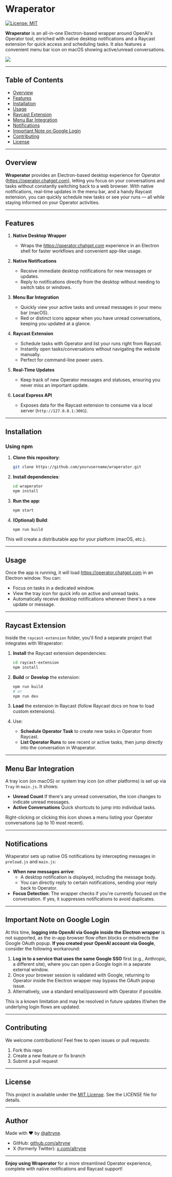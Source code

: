 # Wraperator

[![License: MIT](https://img.shields.io/badge/License-MIT-yellow.svg)](https://opensource.org/licenses/MIT)

**Wraperator** is an all-in-one Electron-based wrapper around OpenAI's Operator tool, enriched with native desktop notifications and a Raycast extension for quick access and scheduling tasks. It also features a convenient menu bar icon on macOS showing active/unread conversations.

![](https://cln.sh/XlNyMwhs+)

---

## Table of Contents

- [Overview](#overview)
- [Features](#features)
- [Installation](#installation)
- [Usage](#usage)
- [Raycast Extension](#raycast-extension)
- [Menu Bar Integration](#menu-bar-integration)
- [Notifications](#notifications)
- [Important Note on Google Login](#important-note-on-google-login)
- [Contributing](#contributing)
- [License](#license)

---

## Overview

**Wraperator** provides an Electron-based desktop experience for Operator (https://operator.chatgpt.com), letting you focus on your conversations and tasks without constantly switching back to a web browser. With native notifications, real-time updates in the menu bar, and a handy Raycast extension, you can quickly schedule new tasks or see your runs — all while staying informed on your Operator activities.

---

## Features

1. **Native Desktop Wrapper**
   - Wraps the https://operator.chatgpt.com experience in an Electron shell for faster workflows and convenient app-like usage.

2. **Native Notifications**
   - Receive immediate desktop notifications for new messages or updates.
   - Reply to notifications directly from the desktop without needing to switch tabs or windows.

3. **Menu Bar Integration**
   - Quickly view your active tasks and unread messages in your menu bar (macOS).
   - Red or distinct icons appear when you have unread conversations, keeping you updated at a glance.

4. **Raycast Extension**
   - Schedule tasks with Operator and list your runs right from Raycast.
   - Instantly open tasks/conversations without navigating the website manually.
   - Perfect for command-line power users.

5. **Real-Time Updates**
   - Keep track of new Operator messages and statuses, ensuring you never miss an important update.

6. **Local Express API**
   - Exposes data for the Raycast extension to consume via a local server (`http://127.0.0.1:3001`).

---

## Installation

### Using npm
1. **Clone this repository**:

   ```bash
   git clone https://github.com/yourusername/wraperator.git
   ```

2. **Install dependencies**:

   ```bash
   cd wraperator
   npm install
   ```

3. **Run the app**:

   ```bash
   npm start
   ```

4. **(Optional) Build**:

   ```bash
   npm run build
   ```

This will create a distributable app for your platform (macOS, etc.).

---

## Usage

Once the app is running, it will load https://operator.chatgpt.com in an Electron window. You can:

- Focus on tasks in a dedicated window.
- View the tray icon for quick info on active and unread tasks.
- Automatically receive desktop notifications whenever there's a new update or message.

---

## Raycast Extension

Inside the `raycast-extension` folder, you'll find a separate project that integrates with Wraperator:

1. **Install** the Raycast extension dependencies:

   ```bash
   cd raycast-extension
   npm install
   ```

2. **Build** or **Develop** the extension:

   ```bash
   npm run build
   # or
   npm run dev
   ```

3. **Load** the extension in Raycast (follow Raycast docs on how to load custom extensions).
4. Use:
   - **Schedule Operator Task** to create new tasks in Operator from Raycast.
   - **List Operator Runs** to see recent or active tasks, then jump directly into the conversation in Wraperator.

---

## Menu Bar Integration

A tray icon (on macOS) or system tray icon (on other platforms) is set up via `Tray` in `main.js`. It shows:

- **Unread Count**
  If there's any unread conversation, the icon changes to indicate unread messages.
- **Active Conversations**
  Quick shortcuts to jump into individual tasks.

Right-clicking or clicking this icon shows a menu listing your Operator conversations (up to 10 most recent).

---

## Notifications

Wraperator sets up native OS notifications by intercepting messages in `preload.js` and `main.js`:

- **When new messages arrive**:
  - A desktop notification is displayed, including the message body.
  - You can directly reply to certain notifications, sending your reply back to Operator.
- **Focus Detection**:
  The wrapper checks if you're currently focused on the conversation. If yes, it suppresses notifications to avoid duplicates.

---

## Important Note on Google Login

At this time, **logging into OpenAI via Google inside the Electron wrapper** is not supported, as the in-app browser flow often blocks or misdirects the Google OAuth popup. **If you created your OpenAI account via Google**, consider the following workaround:

1. **Log in to a service that uses the same Google SSO** first (e.g., Anthropic, a different site), where you can open a Google login in a separate external window.
2. Once your browser session is validated with Google, returning to Operator inside the Electron wrapper may bypass the OAuth popup issue.
3. Alternatively, use a standard email/password with Operator if possible.

This is a known limitation and may be resolved in future updates if/when the underlying login flows are updated.

---

## Contributing

We welcome contributions! Feel free to open issues or pull requests:

1. Fork this repo
2. Create a new feature or fix branch
3. Submit a pull request

---

## License

This project is available under the [MIT License](LICENSE). See the LICENSE file for details.

---

## Author
Made with ❤️ by [@altryne](https://x.com/altryne).  
- GitHub: [github.com/altryne](https://github.com/altryne)  
- X (formerly Twitter): [x.com/altryne](https://x.com/altryne)

---

**Enjoy using Wraperator** for a more streamlined Operator experience, complete with native notifications and Raycast support!
